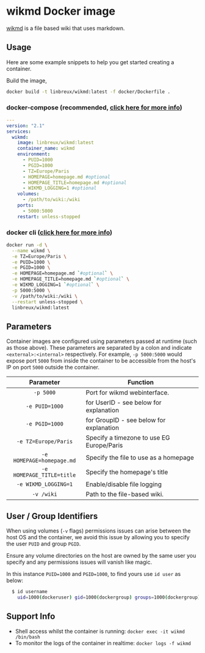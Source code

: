 # wikmd Docker image

[wikmd](https://github.com/Linbreux/wikmd) is a file based wiki that uses markdown.

## Usage

Here are some example snippets to help you get started creating a container.

Build the image,

```bash
docker build -t linbreux/wikmd:latest -f docker/Dockerfile .
```

### docker-compose (recommended, [click here for more info](https://docs.linuxserver.io/general/docker-compose))

```yaml
---
version: "2.1"
services:
  wikmd:
    image: linbreux/wikmd:latest
    container_name: wikmd
    environment:
      - PUID=1000
      - PGID=1000
      - TZ=Europe/Paris
      - HOMEPAGE=homepage.md #optional
      - HOMEPAGE_TITLE=homepage.md #optional
      - WIKMD_LOGGING=1 #optional
    volumes:
      - /path/to/wiki:/wiki
    ports:
      - 5000:5000
    restart: unless-stopped
```

### docker cli ([click here for more info](https://docs.docker.com/engine/reference/commandline/cli/))

```bash
docker run -d \
  --name wikmd \
  -e TZ=Europe/Paris \
  -e PUID=1000 \
  -e PGID=1000 \
  -e HOMEPAGE=homepage.md `#optional` \
  -e HOMEPAGE_TITLE=homepage.md `#optional` \
  -e WIKMD_LOGGING=1 `#optional` \
  -p 5000:5000 \
  -v /path/to/wiki:/wiki \
  --restart unless-stopped \
  linbreux/wikmd:latest
```

## Parameters

Container images are configured using parameters passed at runtime (such as those above). These parameters are separated by a colon and indicate `<external>:<internal>` respectively. For example, `-p 5000:5000` would expose port `5000` from inside the container to be accessible from the host's IP on port `5000` outside the container.

| Parameter | Function |
| :----: | --- |
| `-p 5000` | Port for wikmd webinterface. |
| `-e PUID=1000` | for UserID - see below for explanation |
| `-e PGID=1000` | for GroupID - see below for explanation |
| `-e TZ=Europe/Paris` | Specify a timezone to use EG Europe/Paris |
| `-e HOMEPAGE=homepage.md` | Specify the file to use as a homepage |
| `-e HOMEPAGE_TITLE=title` | Specify the homepage's title |
| `-e WIKMD_LOGGING=1` | Enable/disable file logging |
| `-v /wiki` | Path to the file-based wiki. |

## User / Group Identifiers

When using volumes (`-v` flags) permissions issues can arise between the host OS and the container, we avoid this issue by allowing you to specify the user `PUID` and group `PGID`.

Ensure any volume directories on the host are owned by the same user you specify and any permissions issues will vanish like magic.

In this instance `PUID=1000` and `PGID=1000`, to find yours use `id user` as below:

```bash
  $ id username
    uid=1000(dockeruser) gid=1000(dockergroup) groups=1000(dockergroup)
```

## Support Info

* Shell access whilst the container is running: `docker exec -it wikmd /bin/bash`
* To monitor the logs of the container in realtime: `docker logs -f wikmd`

